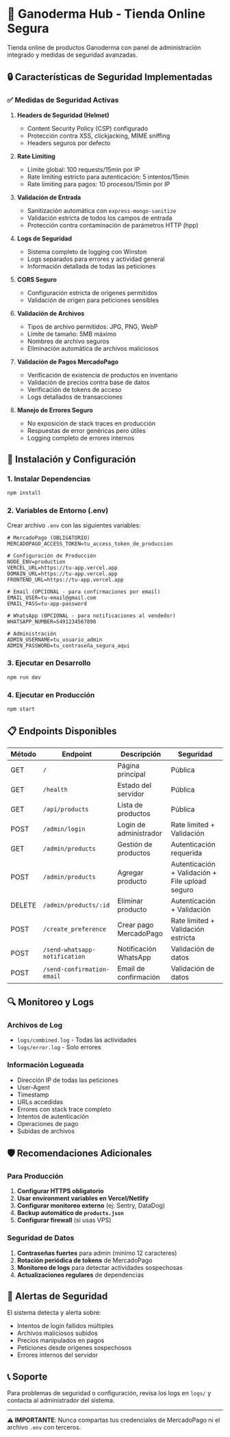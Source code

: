 # 🍄 Ganoderma Hub - Tienda Online Segura

Tienda online de productos Ganoderma con panel de administración integrado y medidas de seguridad avanzadas.

## 🔒 Características de Seguridad Implementadas

### ✅ Medidas de Seguridad Activas

1. **Headers de Seguridad (Helmet)**
   - Content Security Policy (CSP) configurado
   - Protección contra XSS, clickjacking, MIME sniffing
   - Headers seguros por defecto

2. **Rate Limiting**
   - Límite global: 100 requests/15min por IP
   - Rate limiting estricto para autenticación: 5 intentos/15min
   - Rate limiting para pagos: 10 procesos/15min por IP

3. **Validación de Entrada**
   - Sanitización automática con `express-mongo-sanitize`
   - Validación estricta de todos los campos de entrada
   - Protección contra contaminación de parámetros HTTP (hpp)

4. **Logs de Seguridad**
   - Sistema completo de logging con Winston
   - Logs separados para errores y actividad general
   - Información detallada de todas las peticiones

5. **CORS Seguro**
   - Configuración estricta de orígenes permitidos
   - Validación de origen para peticiones sensibles

6. **Validación de Archivos**
   - Tipos de archivo permitidos: JPG, PNG, WebP
   - Límite de tamaño: 5MB máximo
   - Nombres de archivo seguros
   - Eliminación automática de archivos maliciosos

7. **Validación de Pagos MercadoPago**
   - Verificación de existencia de productos en inventario
   - Validación de precios contra base de datos
   - Verificación de tokens de acceso
   - Logs detallados de transacciones

8. **Manejo de Errores Seguro**
   - No exposición de stack traces en producción
   - Respuestas de error genéricas pero útiles
   - Logging completo de errores internos

## 🚀 Instalación y Configuración

### 1. Instalar Dependencias
```bash
npm install
```

### 2. Variables de Entorno (.env)
Crear archivo `.env` con las siguientes variables:

```env
# MercadoPago (OBLIGATORIO)
MERCADOPAGO_ACCESS_TOKEN=tu_access_token_de_produccion

# Configuración de Producción
NODE_ENV=production
VERCEL_URL=https://tu-app.vercel.app
DOMAIN_URL=https://tu-app.vercel.app
FRONTEND_URL=https://tu-app.vercel.app

# Email (OPCIONAL - para confirmaciones por email)
EMAIL_USER=tu-email@gmail.com
EMAIL_PASS=tu-app-password

# WhatsApp (OPCIONAL - para notificaciones al vendedor)
WHATSAPP_NUMBER=5491234567890

# Administración
ADMIN_USERNAME=tu_usuario_admin
ADMIN_PASSWORD=tu_contraseña_segura_aqui
```

### 3. Ejecutar en Desarrollo
```bash
npm run dev
```

### 4. Ejecutar en Producción
```bash
npm start
```

## 📋 Endpoints Disponibles

| Método | Endpoint | Descripción | Seguridad |
|--------|----------|-------------|-----------|
| GET | `/` | Página principal | Pública |
| GET | `/health` | Estado del servidor | Pública |
| GET | `/api/products` | Lista de productos | Pública |
| POST | `/admin/login` | Login de administrador | Rate limited + Validación |
| GET | `/admin/products` | Gestión de productos | Autenticación requerida |
| POST | `/admin/products` | Agregar producto | Autenticación + Validación + File upload seguro |
| DELETE | `/admin/products/:id` | Eliminar producto | Autenticación + Validación |
| POST | `/create_preference` | Crear pago MercadoPago | Rate limited + Validación estricta |
| POST | `/send-whatsapp-notification` | Notificación WhatsApp | Validación de datos |
| POST | `/send-confirmation-email` | Email de confirmación | Validación de datos |

## 🔍 Monitoreo y Logs

### Archivos de Log
- `logs/combined.log` - Todas las actividades
- `logs/error.log` - Solo errores

### Información Logueada
- Dirección IP de todas las peticiones
- User-Agent
- Timestamp
- URLs accedidas
- Errores con stack trace completo
- Intentos de autenticación
- Operaciones de pago
- Subidas de archivos

## 🛡️ Recomendaciones Adicionales

### Para Producción
1. **Configurar HTTPS obligatorio**
2. **Usar environment variables en Vercel/Netlify**
3. **Configurar monitoreo externo** (ej: Sentry, DataDog)
4. **Backup automático de `products.json`**
5. **Configurar firewall** (si usas VPS)

### Seguridad de Datos
1. **Contraseñas fuertes** para admin (mínimo 12 caracteres)
2. **Rotación periódica de tokens** de MercadoPago
3. **Monitoreo de logs** para detectar actividades sospechosas
4. **Actualizaciones regulares** de dependencias

## 🚨 Alertas de Seguridad

El sistema detecta y alerta sobre:
- Intentos de login fallidos múltiples
- Archivos maliciosos subidos
- Precios manipulados en pagos
- Peticiones desde orígenes sospechosos
- Errores internos del servidor

## 📞 Soporte

Para problemas de seguridad o configuración, revisa los logs en `logs/` y contacta al administrador del sistema.

---

**⚠️ IMPORTANTE**: Nunca compartas tus credenciales de MercadoPago ni el archivo `.env` con terceros.
